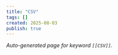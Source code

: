 ```yaml
---
title: "CSV"
tags: []
created: 2025-08-03
publish: true
---
```


_Auto-generated page for keyword `[[CSV]]`._
